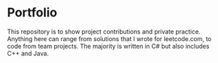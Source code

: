 # Portfolio
This repository is to show project contributions and private practice.
Anything here can range from solutions that I wrote for leetcode.com, to code from team projects.
The majority is written in C# but also includes C++ and Java.
